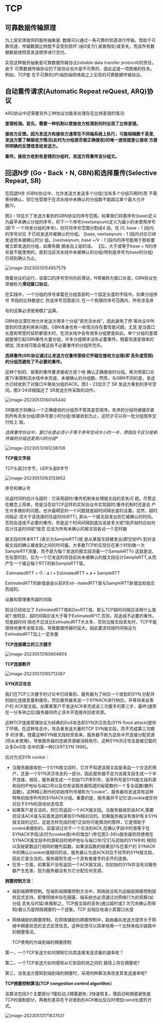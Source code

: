 # TCP

## 可靠数据传输原理

为上层实体提供的服务抽象是: 数据可以通过一条可靠的信道进行传输。借助于可靠信道，传输数据比特就不会受到损坏 (由0变为1,或者相反)或丢失，而且所有数据都是按照其发送顺序进行交付。

实现这种服务抽象是可靠数据传输协议(reliable data transfer protocol)的责任。由于 可靠数据传输协议的下层协议也许是不可靠的，因此这是一项困难的任务。例如，TCP是 在不可靠的(IP)端到端网络层之上实现的可靠数据传输协议。

## 自动重传请求(Automatic Repeat reQuest, ARQ)协议

ARQ协议中还需要另外三种协议功能来处理存在比特差错的情况:

**差错检测。首先，需要一种机制以使接收方检测到何时出现了比特差错。**

**接收方反馈。因为发送方和接收方通常在不同端系统上执行，可能相隔数千英里, 发送方要了解接收方情况(此时为分组是否被正确接收)的唯一途径就是让接收 方提供明确的反馈信息给发送方。**

**重传。接收方收到有差错的分组时，发送方将重传该分组文。**

## **回退N步 (Go・Back・N, GBN)和选择重传(Selective Repeat, SR)**

在回退N步 (GBN)协议中，允许发送方发送多个分组(当有多个分组可用时)而 不需等待确认，但它也受限于在流水线中未确认的分组数不能超过某个最大允许数/V。

图3・19显示了发送方看到的GBN协议的序号范围。如果我们将基序号(base)定义为最早未确认分组的序号，将下一个序号(nextseqnum)定义为最小的未使用序号(即下 一个待发分组的序号)，则可将序号范围分割成4 段。在 [0, base - 1 ]段内的序号对应 于已经发送并被确认的分组。 [base, nextseqnum - 1 ]段内对应已经发送但未被确认的分 组。[nextseqnum, base +/V - 1 ]段内的序号能用于那些要被立即发送的分组，如果有数 据来自上层的话。 【后，大于或等于base + N的序号是不能使用的，直到当前流水线中未被确认的分组(特别是序号为base的分组)已得到确认为止。

![image-20230513154957579](http://8.130.25.175:8080/img/image-20230513154957579.png)

随着协议的运行，该窗口的序号空间向前滑动，N常被称为窗口长度，GBN协议也常被称为**滑动窗口协议**。

在实践中，一个分组的序号承载在分组首部的一个固定长度的字段中。如果分组序号 字段的比特数是仁 则该序号范围是[0, 在一个有限的序号范围内，所有涉及序

号的运算必须使用模2"运算。

GBN协议潜在地允许发送方用多个分组“填充流水线”，因此避免了停 等协议中所提到的信道利用率问题。GBN本身也有一些情况存在着性能问题。尤其 是当窗口长度和带宽时延积都很大时，在流水线中会有很多分组更是如此。单个分组的差错就能够引起GBN重传大量分组，许多分组根本没有必要重传。随着信道差错率的增加, 流水线可能会被这些不必要重传的分组所充斥。

**选择重传(SR)协议通过让发送方仅重传那些它怀疑在接收方出错(即 丢失或受损)的分组而避免了不必要的重传。**

这种个别的、按需的重传要求接收方逐个地 确认正确接收的分组。再次用窗口长度7V来限制流水线中未完成、未被确认的分组数。然而，与GBN不同的是，发送方已经收到了对窗口中某些分组的ACK。图3・23显示了 SR 发送方看到的序号空间。图3-24详细描述了 SR发送方所采取的动作。

![image-20230513160145440](http://8.130.25.175:8080/img/image-20230513160145440.png)

SR接收方将确认一个正确接收的分组而不管其是否按序。失序的分组将被缓存直到所有丢失分组(即序号更小的分组)皆被收到为止，这时才可以将一批分组按序交付给上 层。

**选择重传协议中，窗口长度必须小于等于序号空间大小的一半*，原因在于区分是新传输的分组还是崇川的分组**

![image-20230513161238706](http://8.130.25.175:8080/img/image-20230513161238706.png)





**TCP报文字段**

TCP头部20字节，UDP头部8字节

![image-20230513163133652](http://8.130.25.175:8080/img/image-20230513163133652.png)



序号和确认号

往返时间的估计与超时：它采用超时/重传机制来处理报文段的丢失问 题。尽管这在概念上简单，但是当在如TCP这样的实际协议中实现超时/重传机制时还是会 产生许多微妙的问题。也许最明显的一个问题就是超时间隔长度的设置。显然，超时间隔必 须大于该连接的往返时间(RTT), 即从一个报文段发出到它被确认的时间。否则会造成不必要的重传。但是这个时间间隔到底应该是多大呢?刚开始时应如何估计往返时间呢?是否 应该为所有未确认的报文段各设一个定时器

报文段的样本RTT (表示为SampleRTT)就 是从某报文段被发出(即交给IP) 到对该报文段的确认被收到之间的时间量。大多数TCP的实现仅在某个时刻做一次SampleRTT测量，而不是为每个发送的报文段测量一个SampleRTTo 这就是说，在任意时刻，仅为一个已发送的但目前尚未被确认的报文段估计SampleRTT,从而产生一个接近每个RTT的新SampleRTT值。

​																			EstimatedRTT = (1 - a ) • EstimatedRTT + a • SampleRTT	

EstimatedRTT的新值是由以前的Esti- matedRTT值与SampleRTT新值加权组合而成的。

设置和管理重传超时间隔

假设已经给岀了 EstimatedRTT值和DevRTT值，那么TCP超时间隔应该用什么值呢? 很明显，超时间隔应该大于等于EstimatedR^IT,否则，将造成不必要的重传。但是超时间 隔也不应该比EstimatedRTT大太多，否则当报文段丢失时，TCP不能很快地重传该报文段，导致数据传输时延大。因此要求将超时间隔设为EstimatedRTT加上一定余量



**TCP连接建立的三次握手**

![image-20230513165604804](http://8.130.25.175:8080/img/image-20230513165604804.png)

**TCP连接断开**

![image-20230513165713387](http://8.130.25.175:8080/img/image-20230513165713387.png)

**SYN洪泛攻击**

我们在TCP三次握手的讨论中已经看到，服务器为了响应一个收到的SYN,分配并 初始化连接变量和缓存。然后服务器发送一个SYNACK进行响应，并等待来自客户的 ACK报文段。如果某客户不发送ACK来完成该三次握手的第三步，最终(通常在一分多钟之后)服务器将终止该半开连接并回收资源。

这种TCP连接管理协议为经典的DoS攻击即SYN洪泛攻击(SYN flood attack)提供了环境。在这种攻击中，攻击者发送大量的TCP SYN报文段，而不完成第三次握手 的步骤。随着这种SYN报文段纷至沓来，服务器不断为这些半开连接分配资源(但从未使用)，导致服务器的连接资源被消耗殆尽。这种SYN洪泛攻击是被记载的众多DoS攻 击中的第一种[CERTSYN 1996]。

应对方式SYN cookie：

- 当服务器接收到一个SYN报文段时，它并不知道该报文段是来自一个合法的用户，还是一个SYN洪泛攻击的一部分。因此服务器不会为该报文段生成一个半 开连接。相反，服务器生成一个初始TCP序列号，该序列号是SYN报文段的源和目的IP地址与端口号以及仅有该服务器知道的秘密数的一个复杂函数(散列 函数)。这种精心制作的初始序列号被称为“cookie”。服务器则发送具有这种 特殊初始序列号的SYNACK分组。重要的是，服务器并不记忆该cookie或任何对应于SYN的其他状态信息
- 如果客户是合法的，则它将返回一个ACK报文段。当服务器收到该ACK,需要验证该ACK是与前面发送的某些SYN相对应的。如果服务器没有维护有关SYN 报文段的记忆，这是怎样完成的呢?正如你可能猜测的那样，它是借助于cookie来做到的。前面讲过对于一个合法的ACK,在确认字段中的值等于在 SYNACK字段(此时为cookie值)中的值加1 (参见图3-39)o服务器则将使用在SYNACK报文段中的源和目的地IP地址与端口号(它们与初始的SYN中的 相同)以及秘密数运行相同的散列函数。如果该函数的结果加1与在客户的 SYNACK中的确认(cookie)值相同的话，服务器认为该ACK对应于较早的SYN报文段，因此它是合法的。服务器则生成一个具有套接字的全开的连接。
- 在另一方面，如果客户没有返回一个ACK报文段，则初始的SYN并没有对服务器产生危害，因为服务器没有为它分配任何资源。



**拥塞控制方法**：

- 端到端拥寒控制。在端到端拥塞控制方法中，网络层没有为运输层拥塞控制提供显式支持。即使网络中存在拥塞，端系统也必须通过对网络行为的观察(如分组 丢失与时延)来推断之。TCP报文段的丢失(通过超时或3 次冗余确认而得知)被认为是网络拥塞的一个迹象，TCP 会相应地减小其窗口长度

- 网络辅助的拥塞控制。在网络辅助的拥塞控制中，路由器向发送方提供关于网络中拥塞状态的显式反馈信息。这种反馈可以简单地用一个比特来指示链路中的拥塞情况。

  

  TCP使用的为端到端的拥塞控制

第一，一个TCP发送方如何限制它向其连接发送流量的速率呢？

第二，一个TCP发送方如何感知从它到目的地之间的 路径上存在拥塞呢?

第三，当发送方感知到端到端的拥塞时，采用何种算法来改变其发送速率呢?

**TCP拥塞控制算法(TCP congestion control algorithm）**

该算法包括3个主要部分:1慢启动;2拥塞避免; 3快速恢复。慢启动和拥塞避免是TCP的强制部分，两者的差异在于对收到的ACK做出反应时增加cwnd长度的方式。

![image-20230513171837631](http://8.130.25.175:8080/img/image-20230513171837631.png)

